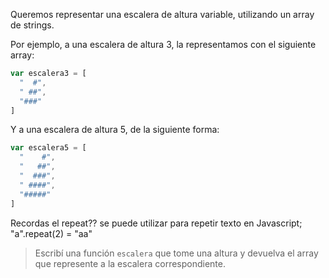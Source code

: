 Queremos representar una escalera de altura variable, utilizando un array de strings. 

Por ejemplo, a una escalera de altura 3, la representamos con el siguiente array: 

```javascript
var escalera3 = [
  "  #",
  " ##",
  "###"
]
```

Y a una escalera de altura 5, de la siguiente forma: 

```javascript
var escalera5 = [
  "    #",
  "   ##",
  "  ###",
  " ####",
  "#####"
]
```

Recordas el repeat?? se puede utilizar para repetir texto en Javascript;
"a".repeat(2) = "aa"

> Escribí una función `escalera` que tome una altura y devuelva el array que represente a la escalera correspondiente. 
